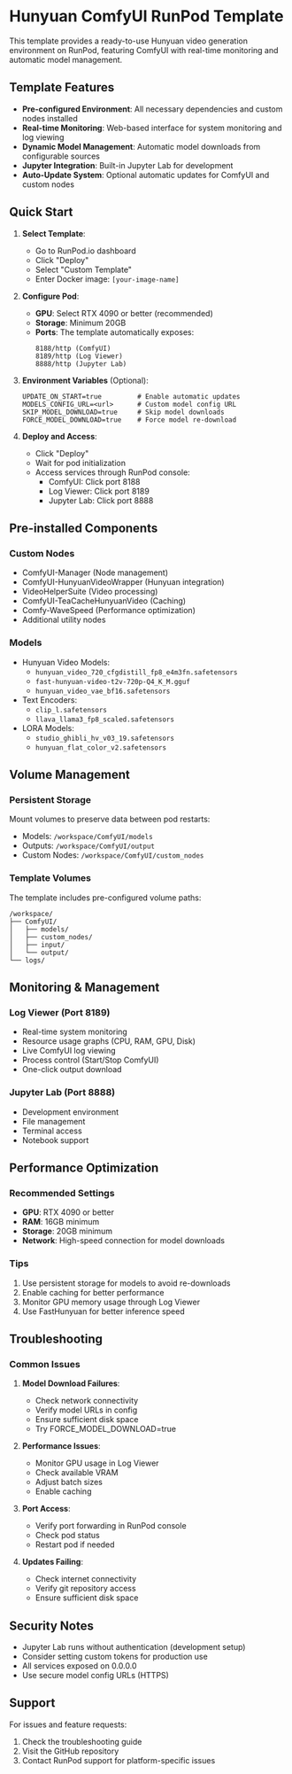 # Hunyuan ComfyUI RunPod Template

This template provides a ready-to-use Hunyuan video generation environment on RunPod, featuring ComfyUI with real-time monitoring and automatic model management.

## Template Features

- **Pre-configured Environment**: All necessary dependencies and custom nodes installed
- **Real-time Monitoring**: Web-based interface for system monitoring and log viewing
- **Dynamic Model Management**: Automatic model downloads from configurable sources
- **Jupyter Integration**: Built-in Jupyter Lab for development
- **Auto-Update System**: Optional automatic updates for ComfyUI and custom nodes

## Quick Start

1. **Select Template**:
   - Go to RunPod.io dashboard
   - Click "Deploy"
   - Select "Custom Template"
   - Enter Docker image: `[your-image-name]`

2. **Configure Pod**:
   - **GPU**: Select RTX 4090 or better (recommended)
   - **Storage**: Minimum 20GB
   - **Ports**: The template automatically exposes:
     ```
     8188/http (ComfyUI)
     8189/http (Log Viewer)
     8888/http (Jupyter Lab)
     ```

3. **Environment Variables** (Optional):
   ```
   UPDATE_ON_START=true         # Enable automatic updates
   MODELS_CONFIG_URL=<url>      # Custom model config URL
   SKIP_MODEL_DOWNLOAD=true     # Skip model downloads
   FORCE_MODEL_DOWNLOAD=true    # Force model re-download
   ```

4. **Deploy and Access**:
   - Click "Deploy"
   - Wait for pod initialization
   - Access services through RunPod console:
     - ComfyUI: Click port 8188
     - Log Viewer: Click port 8189
     - Jupyter Lab: Click port 8888

## Pre-installed Components

### Custom Nodes
- ComfyUI-Manager (Node management)
- ComfyUI-HunyuanVideoWrapper (Hunyuan integration)
- VideoHelperSuite (Video processing)
- ComfyUI-TeaCacheHunyuanVideo (Caching)
- Comfy-WaveSpeed (Performance optimization)
- Additional utility nodes

### Models
- Hunyuan Video Models:
  - `hunyuan_video_720_cfgdistill_fp8_e4m3fn.safetensors`
  - `fast-hunyuan-video-t2v-720p-Q4_K_M.gguf`
  - `hunyuan_video_vae_bf16.safetensors`
- Text Encoders:
  - `clip_l.safetensors`
  - `llava_llama3_fp8_scaled.safetensors`
- LORA Models:
  - `studio_ghibli_hv_v03_19.safetensors`
  - `hunyuan_flat_color_v2.safetensors`

## Volume Management

### Persistent Storage
Mount volumes to preserve data between pod restarts:
- Models: `/workspace/ComfyUI/models`
- Outputs: `/workspace/ComfyUI/output`
- Custom Nodes: `/workspace/ComfyUI/custom_nodes`

### Template Volumes
The template includes pre-configured volume paths:
```
/workspace/
├── ComfyUI/
│   ├── models/
│   ├── custom_nodes/
│   ├── input/
│   └── output/
└── logs/
```

## Monitoring & Management

### Log Viewer (Port 8189)
- Real-time system monitoring
- Resource usage graphs (CPU, RAM, GPU, Disk)
- Live ComfyUI log viewing
- Process control (Start/Stop ComfyUI)
- One-click output download

### Jupyter Lab (Port 8888)
- Development environment
- File management
- Terminal access
- Notebook support

## Performance Optimization

### Recommended Settings
- **GPU**: RTX 4090 or better
- **RAM**: 16GB minimum
- **Storage**: 20GB minimum
- **Network**: High-speed connection for model downloads

### Tips
1. Use persistent storage for models to avoid re-downloads
2. Enable caching for better performance
3. Monitor GPU memory usage through Log Viewer
4. Use FastHunyuan for better inference speed

## Troubleshooting

### Common Issues
1. **Model Download Failures**:
   - Check network connectivity
   - Verify model URLs in config
   - Ensure sufficient disk space
   - Try FORCE_MODEL_DOWNLOAD=true

2. **Performance Issues**:
   - Monitor GPU usage in Log Viewer
   - Check available VRAM
   - Adjust batch sizes
   - Enable caching

3. **Port Access**:
   - Verify port forwarding in RunPod console
   - Check pod status
   - Restart pod if needed

4. **Updates Failing**:
   - Check internet connectivity
   - Verify git repository access
   - Ensure sufficient disk space

## Security Notes

- Jupyter Lab runs without authentication (development setup)
- Consider setting custom tokens for production use
- All services exposed on 0.0.0.0
- Use secure model config URLs (HTTPS)

## Support

For issues and feature requests:
1. Check the troubleshooting guide
2. Visit the GitHub repository
3. Contact RunPod support for platform-specific issues 
